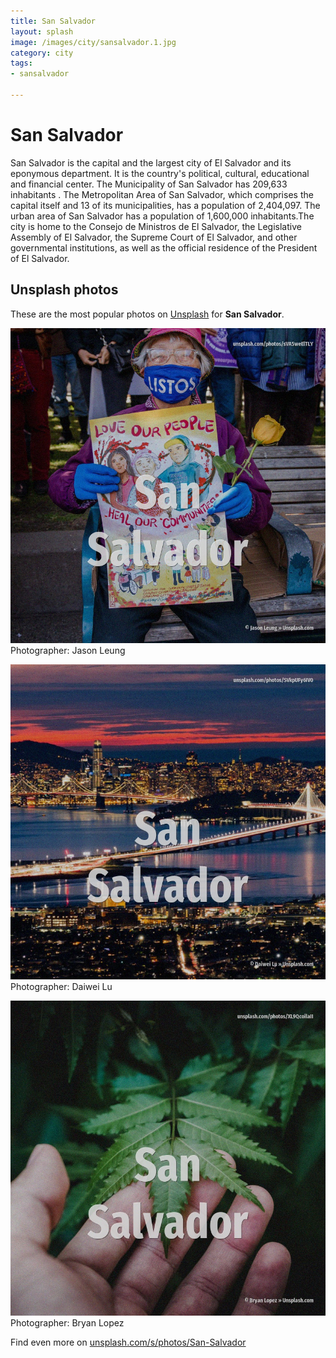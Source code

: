 ```yaml
---
title: San Salvador
layout: splash
image: /images/city/sansalvador.1.jpg
category: city
tags:
- sansalvador

---
```

# San Salvador

San Salvador  is the capital and the largest city of El Salvador and its eponymous department. It is the country's political, cultural, educational and financial center. The Municipality of San Salvador has 209,633 inhabitants . The Metropolitan Area of San Salvador, which comprises the capital itself and 13 of its  municipalities, has a population of 2,404,097. The urban area of San Salvador has a population of 1,600,000 inhabitants.The city is home to the  Consejo de Ministros de El Salvador, the Legislative Assembly of El Salvador, the Supreme Court of  El Salvador, and other governmental institutions, as well as the official residence of the  President of El Salvador. 

 
## Unsplash photos
These are the most popular photos on [Unsplash](https://unsplash.com) for **San Salvador**.
 
![San Salvador](/images/city/sansalvador.1.jpg)
Photographer:  Jason Leung
 
![San Salvador](/images/city/sansalvador.2.jpg)
Photographer:  Daiwei Lu
 
![San Salvador](/images/city/sansalvador.3.jpg)
Photographer:  Bryan Lopez
 
Find even more on [unsplash.com/s/photos/San-Salvador](https://unsplash.com/s/photos/San-Salvador)
 

